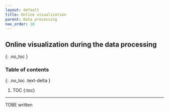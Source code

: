 ```yaml
---
layout: default
title: Online visualization
parent: Data processing
nav_order: 10
---
```


## Online visualization during the data processing
{: .no_toc }

### Table of contents
{: .no_toc .text-delta }

1. TOC
{:toc}

---

TOBE written
